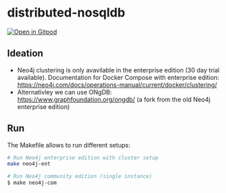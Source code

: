 # distributed-nosqldb

[![Open in Gitpod](https://gitpod.io/button/open-in-gitpod.svg)](https://gitpod.io/#https://github.com/Miracle-Fruit/distributed-nosqldb)

## Ideation

* Neo4j clustering is only avavilable in the enterprise edition (30 day trial available). Documentation for Docker Compose with enterprise edition: https://neo4j.com/docs/operations-manual/current/docker/clustering/
* Alternativley we can use ONgDB: https://www.graphfoundation.org/ongdb/ (a fork from the old Neo4j enterprise edition)

## Run

The Makefile allows to run different setups:

```bash
# Run Neo4j enterprise edition with cluster setup
make neo4j-ent

# Run Neo4j community edition (single instance)
$ make neo4j-com

```